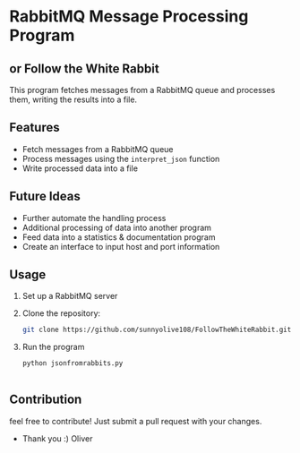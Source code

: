 # RabbitMQ Message Processing Program
## or Follow the White Rabbit

This program fetches messages from a RabbitMQ queue and processes them, writing the results into a file.

## Features

- Fetch messages from a RabbitMQ queue
- Process messages using the `interpret_json` function
- Write processed data into a file

## Future Ideas

- Further automate the handling process
- Additional processing of data into another program
- Feed data into a statistics & documentation program
- Create an interface to input host and port information

## Usage

1. Set up a RabbitMQ server
2. Clone the repository:

   ```bash
   git clone https://github.com/sunnyolive108/FollowTheWhiteRabbit.git
3. Run the program
   ```bash
   python jsonfromrabbits.py
      
## Contribution
   feel free to contribute! Just submit a pull request with your changes.
- Thank you :) Oliver
